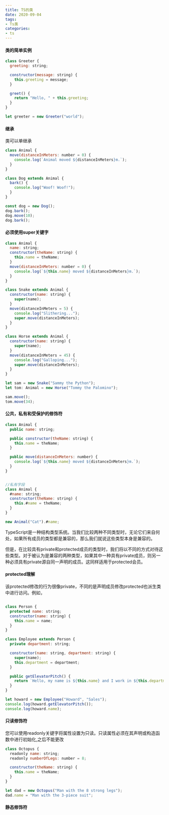 ```yaml
---
title: TS的类
date: 2020-09-04
tags:
- Ts类
categories:
- ts
---
```


#### 类的简单实例

```javascript
class Greeter {
  greeting: string;

  constructor(message: string) {
    this.greeting = message;
  }

  greet() {
    return "Hello, " + this.greeting;
  }
}

let greeter = new Greeter("world");
```

#### 继承

类可以单继承

```javascript
class Animal {
  move(distanceInMeters: number = 0) {
    console.log(`Animal moved ${distanceInMeters}m.`);
  }
}

class Dog extends Animal {
  bark() {
    console.log("Woof! Woof!");
  }
}

const dog = new Dog();
dog.bark();
dog.move(10);
dog.bark();
```

#### 必须使用super关键字

```javascript
class Animal {
  name: string;
  constructor(theName: string) {
    this.name = theName;
  }
  move(distanceInMeters: number = 0) {
    console.log(`${this.name} moved ${distanceInMeters}m.`);
  }
}

class Snake extends Animal {
  constructor(name: string) {
    super(name);
  }
  move(distanceInMeters = 5) {
    console.log("Slithering...");
    super.move(distanceInMeters);
  }
}

class Horse extends Animal {
  constructor(name: string) {
    super(name);
  }
  move(distanceInMeters = 45) {
    console.log("Galloping...");
    super.move(distanceInMeters);
  }
}

let sam = new Snake("Sammy the Python");
let tom: Animal = new Horse("Tommy the Palomino");

sam.move();
tom.move(34);
```

#### 公共，私有和受保护的修饰符


```javascript
class Animal {
  public name: string;

  public constructor(theName: string) {
    this.name = theName;
  }

  public move(distanceInMeters: number) {
    console.log(`${this.name} moved ${distanceInMeters}m.`);
  }
}


//私有字段
class Animal {
  #name: string;
  constructor(theName: string) {
    this.#name = theName;
  }
}

new Animal("Cat").#name;

```

TypeScript是一种结构类型系统。当我们比较两种不同类型时，无论它们来自何处，如果所有成员的类型都是兼容的，那么我们就说这些类型本身是兼容的。

但是，在比较具有private和protected成员的类型时，我们将以不同的方式对待这些类型。对于被认为是兼容的两种类型，如果其中一种具有private成员，则另一种必须具有private源自同一声明的成员。这同样适用于protected会员。

#### protected理解

该protected修改的行为很像private，不同的是声明成员修改protected也派生类中进行访问。例如，

```javascript

class Person {
  protected name: string;
  constructor(name: string) {
    this.name = name;
  }
}

class Employee extends Person {
  private department: string;

  constructor(name: string, department: string) {
    super(name);
    this.department = department;
  }

  public getElevatorPitch() {
    return `Hello, my name is ${this.name} and I work in ${this.department}.`;
  }
}

let howard = new Employee("Howard", "Sales");
console.log(howard.getElevatorPitch());
console.log(howard.name);
```

#### 只读修饰符

您可以使用readonly关键字将属性设置为只读。只读属性必须在其声明或构造函数中进行初始化,之后不能更改

```javascript
class Octopus {
  readonly name: string;
  readonly numberOfLegs: number = 8;

  constructor(theName: string) {
    this.name = theName;
  }
}

let dad = new Octopus("Man with the 8 strong legs");
dad.name = "Man with the 3-piece suit";
```

#### 静态修饰符


